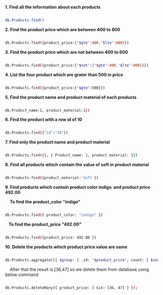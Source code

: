 **1. Find all the information about each products**
```sh

db.Products.find()

```

**2. Find the product price which are between 400 to 800**
```sh

db.Products.find({product_price:{"$gte":400,"$lte":800}})

```

**3. Find the product price which are not between 400 to 600**
```sh

db.Products.find({product_price:{"$not":{"$gte":400,"$lte":800}}})

```

**4. List the four product which are grater than 500 in price**
```sh

db.Products.find({product_price:{"$gte":500}})

```

**5. Find the product name and product material of each products**
```sh

db.Product_name:1, product_material:1})

```

**6. Find the product with a row id of 10**
```sh

db.Products.find({"id":"10"})

```

**7. Find only the product name and product material**
```sh

db.Products.find({}, { Product_name: 1, product_material: 1}) 

```

**8. Find all products which contain the value of soft in product material**
```sh

db.Products.find({product_material:'Soft'})

```

**9. Find products which contain product color indigo  and product price 492.00**

    **To find the product_color "indigo"**
```sh

db.Products.find({ product_color: "indigo" })

```

   **To find the product_price "492.00"**
```sh

db.Products.find({product_price: 492.00 })

```

**10. Delete the products which product price value are same**
```sh

db.Products.aggregate([{ $group: { _id: "$product_price", count: { $count: {} } } },{ $match: { _id: { $ne: null }, count: { $gt: 1 } } }]);

```

    After that the result is [36,47] so we delete them from database using below command

```sh

db.Products.deleteMany({ product_price: { $in: [36, 47] } });

```